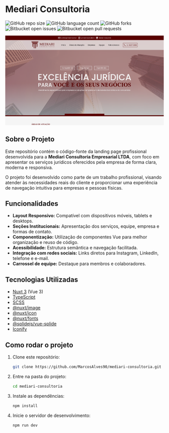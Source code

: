 # Mediari Consultoria

![GitHub repo size](https://img.shields.io/github/repo-size/MarcosAlves90/mediari-consultoria?style=for-the-badge)
![GitHub language count](https://img.shields.io/github/languages/count/MarcosAlves90/mediari-consultoria?style=for-the-badge)
![GitHub forks](https://img.shields.io/github/forks/MarcosAlves90/mediari-consultoria?style=for-the-badge)
![Bitbucket open issues](https://img.shields.io/bitbucket/issues/MarcosAlves90/mediari-consultoria?style=for-the-badge)
![Bitbucket open pull requests](https://img.shields.io/bitbucket/pr-raw/MarcosAlves90/mediari-consultoria?style=for-the-badge)

![Página inicial da plataforma](public/readme-details/inicio-do-site.webp)

## Sobre o Projeto

Este repositório contém o código-fonte da landing page profissional desenvolvida para a **Mediari Consultoria Empresarial LTDA**, com foco em apresentar os serviços jurídicos oferecidos pela empresa de forma clara, moderna e responsiva.

O projeto foi desenvolvido como parte de um trabalho profissional, visando atender às necessidades reais do cliente e proporcionar uma experiência de navegação intuitiva para empresas e pessoas físicas.

## Funcionalidades

- **Layout Responsivo:** Compatível com dispositivos móveis, tablets e desktops.
- **Seções Institucionais:** Apresentação dos serviços, equipe, empresa e formas de contato.
- **Componentização:** Utilização de componentes Vue para melhor organização e reuso de código.
- **Acessibilidade:** Estrutura semântica e navegação facilitada.
- **Integração com redes sociais:** Links diretos para Instagram, LinkedIn, telefone e e-mail.
- **Carrossel de equipe:** Destaque para membros e colaboradores.

## Tecnologias Utilizadas

- [Nuxt 3](https://nuxt.com/) (Vue 3)
- [TypeScript](https://www.typescriptlang.org/)
- [SCSS](https://sass-lang.com/)
- [@nuxt/image](https://image.nuxt.com/)
- [@nuxt/icon](https://nuxt.com/modules/icon)
- [@nuxt/fonts](https://fonts.nuxt.com/)
- [@splidejs/vue-splide](https://splidejs.com/)
- [Iconify](https://iconify.design/)

## Como rodar o projeto

1. Clone este repositório:

   ```sh
   git clone https://github.com/MarcosAlves90/mediari-consultoria.git
   ```

2. Entre na pasta do projeto:

   ```sh
   cd mediari-consultoria
   ```

3. Instale as dependências:

   ```sh
   npm install
   ```

4. Inicie o servidor de desenvolvimento:

   ```sh
   npm run dev
   ```
